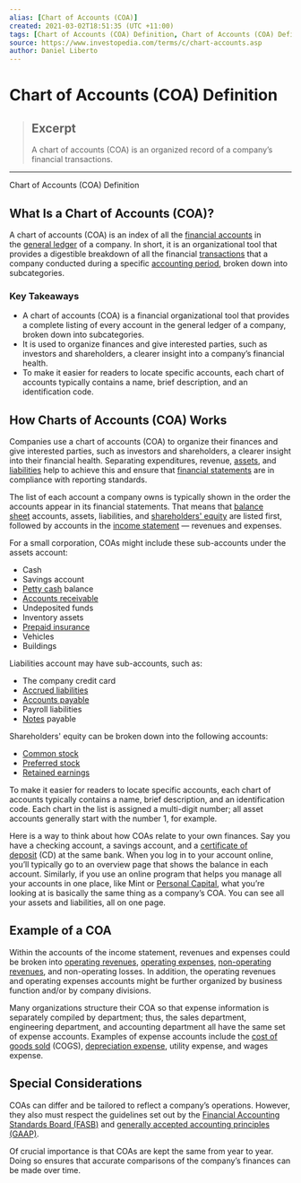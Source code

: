 ```yaml
---
alias: [Chart of Accounts (COA)]
created: 2021-03-02T18:51:35 (UTC +11:00)
tags: [Chart of Accounts (COA) Definition, Chart of Accounts (COA) Definition]
source: https://www.investopedia.com/terms/c/chart-accounts.asp
author: Daniel Liberto
---
```


# Chart of Accounts (COA) Definition

> ## Excerpt
> A chart of accounts (COA) is an organized record of a company’s financial transactions.

---

Chart of Accounts (COA) Definition
## What Is a Chart of Accounts (COA)?

A chart of accounts (COA) is an index of all the [financial accounts](https://www.investopedia.com/terms/f/financial-account.asp) in the [general ledger](https://www.investopedia.com/terms/g/generalledger.asp) of a company. In short, it is an organizational tool that provides a digestible breakdown of all the financial [transactions](https://www.investopedia.com/terms/t/transaction.asp) that a company conducted during a specific [accounting period](https://www.investopedia.com/terms/a/accountingperiod.asp), broken down into subcategories.

### Key Takeaways

-   A chart of accounts (COA) is a financial organizational tool that provides a complete listing of every account in the general ledger of a company, broken down into subcategories.
-   It is used to organize finances and give interested parties, such as investors and shareholders, a clearer insight into a company’s financial health.
-   To make it easier for readers to locate specific accounts, each chart of accounts typically contains a name, brief description, and an identification code.

## How Charts of Accounts (COA) Works

Companies use a chart of accounts (COA) to organize their finances and give interested parties, such as investors and shareholders, a clearer insight into their financial health. Separating expenditures, revenue, [assets](https://www.investopedia.com/terms/a/asset.asp), and [liabilities](https://www.investopedia.com/terms/l/liability.asp) help to achieve this and ensure that [financial statements](https://www.investopedia.com/terms/f/financial-statements.asp) are in compliance with reporting standards.

The list of each account a company owns is typically shown in the order the accounts appear in its financial statements. That means that [balance sheet](https://www.investopedia.com/terms/b/balancesheet.asp) accounts, assets, liabilities, and [shareholders' equity](https://www.investopedia.com/terms/s/shareholdersequity.asp) are listed first, followed by accounts in the [income statement](https://www.investopedia.com/terms/i/incomestatement.asp) — revenues and expenses.

For a small corporation, COAs might include these sub-accounts under the assets account:

-   Cash
-   Savings account
-   [Petty cash](https://www.investopedia.com/terms/p/pettycash.asp) balance
-   [Accounts receivable](https://www.investopedia.com/terms/a/accountsreceivable.asp)
-   Undeposited funds
-   Inventory assets
-   [Prepaid insurance](https://www.investopedia.com/terms/p/prepaid-insurance.asp)
-   Vehicles
-   Buildings

Liabilities account may have sub-accounts, such as:

-   The company credit card
-   [Accrued liabilities](https://www.investopedia.com/terms/a/accrued-liability.asp)
-   [Accounts payable](https://www.investopedia.com/terms/a/accountspayable.asp)
-   Payroll liabilities
-   [Notes](https://www.investopedia.com/terms/n/note.asp) payable

Shareholders' equity can be broken down into the following accounts:

-   [Common stock](https://www.investopedia.com/terms/c/commonstock.asp)
-   [Preferred stock](https://www.investopedia.com/terms/p/preferredstock.asp)
-   [Retained earnings](https://www.investopedia.com/terms/r/retainedearnings.asp)

To make it easier for readers to locate specific accounts, each chart of accounts typically contains a name, brief description, and an identification code. Each chart in the list is assigned a multi-digit number; all asset accounts generally start with the number 1, for example.

Here is a way to think about how COAs relate to your own finances. Say you have a checking account, a savings account, and a [certificate of deposit](https://www.investopedia.com/terms/c/certificateofdeposit.asp) (CD) at the same bank. When you log in to your account online, you’ll typically go to an overview page that shows the balance in each account. Similarly, if you use an online program that helps you manage all your accounts in one place, like Mint or [Personal Capital](https://www.investopedia.com/personal-capital-review-4587916), what you’re looking at is basically the same thing as a company’s COA. You can see all your assets and liabilities, all on one page.

## Example of a COA

Within the accounts of the income statement, revenues and expenses could be broken into [operating revenues](https://www.investopedia.com/terms/o/operating-revenue.asp), [operating expenses](https://www.investopedia.com/terms/o/operating_expense.asp), [non-operating revenues](https://www.investopedia.com/terms/n/non-operating-income.asp), and non-operating losses. In addition, the operating revenues and operating expenses accounts might be further organized by business function and/or by company divisions.

Many organizations structure their COA so that expense information is separately compiled by department; thus, the sales department, engineering department, and accounting department all have the same set of expense accounts. Examples of expense accounts include the [cost of goods sold](https://www.investopedia.com/terms/c/cogs.asp) (COGS), [depreciation expense](https://www.investopedia.com/terms/d/depreciation.asp), utility expense, and wages expense.

## Special Considerations

COAs can differ and be tailored to reflect a company’s operations. However, they also must respect the guidelines set out by the [Financial Accounting Standards Board (FASB)](https://www.investopedia.com/terms/f/fasb.asp) and [generally accepted accounting principles (GAAP)](https://www.investopedia.com/terms/g/gaap.asp).

Of crucial importance is that COAs are kept the same from year to year. Doing so ensures that accurate comparisons of the company’s finances can be made over time.
